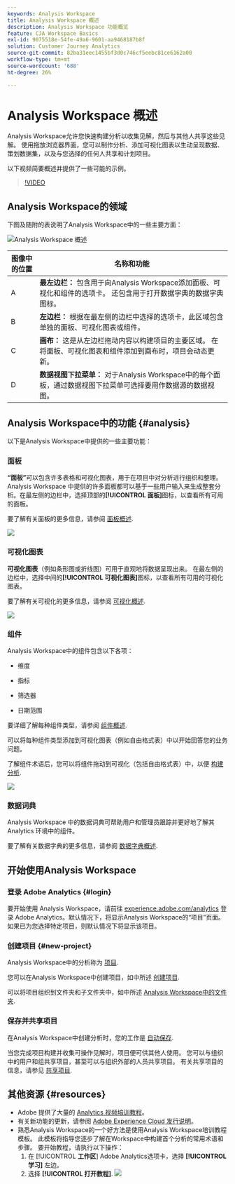 ```yaml
---
keywords: Analysis Workspace
title: Analysis Workspace 概述
description: Analysis Workspace 功能概览
feature: CJA Workspace Basics
exl-id: 9075518e-54fe-49a6-9601-aa9468187b8f
solution: Customer Journey Analytics
source-git-commit: 82ba31eec1455bf3d0c746cf5eebc81ce6162a00
workflow-type: tm+mt
source-wordcount: '688'
ht-degree: 26%

---
```


# Analysis Workspace 概述

Analysis Workspace允许您快速构建分析以收集见解，然后与其他人共享这些见解。 使用拖放浏览器界面，您可以制作分析、添加可视化图表以生动呈现数据、策划数据集，以及与您选择的任何人共享和计划项目。

以下视频简要概述并提供了一些可能的示例。

>[!VIDEO](https://video.tv.adobe.com/v/26266/?quality=12)

## Analysis Workspace的领域

下图及随附的表说明了Analysis Workspace中的一些主要方面：

![Analysis Workspace 概述](assets/analysis-workspace-overvew.png)

| 图像中的位置 | 名称和功能 |
|---------|----------|
| A | **最左边栏：** 包含用于向Analysis Workspace添加面板、可视化和组件的选项卡。 还包含用于打开数据字典的数据字典图标。 |
| B | **左边栏：** 根据在最左侧的边栏中选择的选项卡，此区域包含单独的面板、可视化图表或组件。 |
| C | **画布：** 这是从左边栏拖动内容以构建项目的主要区域。 在将面板、可视化图表和组件添加到画布时，项目会动态更新。 |
| D | **数据视图下拉菜单：** 对于Analysis Workspace中的每个面板，通过数据视图下拉菜单可选择要用作数据源的数据视图。 |

## Analysis Workspace中的功能 {#analysis}

以下是Analysis Workspace中提供的一些主要功能：

### 面板

**“面板”**&#x200B;可以包含许多表格和可视化图表，用于在项目中对分析进行组织和整理。Analysis Workspace 中提供的许多面板都可以基于一些用户输入来生成整套分析。在最左侧的边栏中，选择顶部的&#x200B;**[!UICONTROL 面板]**&#x200B;图标，以查看所有可用的面板。

要了解有关面板的更多信息，请参阅 [面板概述](/help/analysis-workspace/c-panels/panels.md).

![](assets/build-panels.png)

### 可视化图表

**可视化图表**（例如条形图或折线图）可用于直观地将数据呈现出来。 在最左侧的边栏中，选择中间的&#x200B;**[!UICONTROL 可视化图表]**&#x200B;图标，以查看所有可用的可视化图表。

要了解有关可视化的更多信息，请参阅 [可视化概述](/help/analysis-workspace/visualizations/freeform-analysis-visualizations.md).

![](assets/build-visualizations.png)

### 组件

Analysis Workspace中的组件包含以下各项：

* 维度

* 指标

* 筛选器

* 日期范围

要详细了解每种组件类型，请参阅 [组件概述](/help/components/overview.md).

可以将每种组件类型添加到可视化图表（例如自由格式表）中以开始回答您的业务问题。

了解组件术语后，您可以将组件拖动到可视化（包括自由格式表）中，以便 [构建分析](/help/analysis-workspace/visualizations/freeform-table/freeform-table.md).

![](assets/build-components.png)

### 数据词典

Analysis Workspace 中的数据词典可帮助用户和管理员跟踪并更好地了解其 Analytics 环境中的组件。

要了解有关数据字典的更多信息，请参阅 [数据字典概述](/help/components/data-dictionary/data-dictionary-overview.md).

## 开始使用Analysis Workspace

### 登录 Adobe Analytics {#login}

要开始使用 Analysis Workspace，请前往 [experience.adobe.com/analytics](https://experience.adobe.com/analytics) 登录 Adobe Analytics。默认情况下，将显示Analysis Workspace的“项目”页面。 如果已为您选择特定项目，则默认情况下将显示该项目。

### 创建项目 {#new-project}

Analysis Workspace中的分析称为 [项目](/help/analysis-workspace/build-workspace-project/freeform-overview.md).

您可以在Analysis Workspace中创建项目，如中所述 [创建项目](/help/analysis-workspace/build-workspace-project/create-projects.md).

可以将项目组织到文件夹和子文件夹中，如中所述 [Analysis Workspace中的文件夹](/help/analysis-workspace/build-workspace-project/workspace-folders/about-folders.md).

### 保存并共享项目

在Analysis Workspace中创建分析时，您的工作是 [自动保存](/help/analysis-workspace/build-workspace-project/save-projects.md).

当您完成项目构建并收集可操作见解时，项目便可供其他人使用。 您可以与组织中的用户和组共享项目，甚至可以与组织外部的人员共享项目。 有关共享项目的信息，请参见 [共享项目](/help/analysis-workspace/curate-share/share-projects.md).

## 其他资源 {#resources}

* Adobe 提供了大量的 [Analytics 视频培训教程](https://experienceleague.adobe.com/docs/analytics-learn/tutorials/overview.html?lang=zh-Hans)。
* 有关新功能的更新，请参阅 [Adobe Experience Cloud 发行说明](https://experienceleague.adobe.com/docs/release-notes/experience-cloud/current.html#analytics)。
* 熟悉Analysis Workspace的一个好方法是使用Analysis Workspace培训教程模板。 此模板将指导您逐步了解在Workspace中构建首个分析的常用术语和步骤。 要开始教程，请执行以下操作：
   1. 在 [!UICONTROL **工作区**] Adobe Analytics选项卡，选择 **[!UICONTROL 学习]** 左边。
   1. 选择 **[!UICONTROL 打开教程]**.
      ![](assets/training-tutorial.png)
